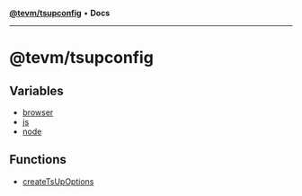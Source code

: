 [**@tevm/tsupconfig**](README.md) • **Docs**

***

# @tevm/tsupconfig

## Variables

- [browser](variables/browser.md)
- [js](variables/js.md)
- [node](variables/node.md)

## Functions

- [createTsUpOptions](functions/createTsUpOptions.md)
